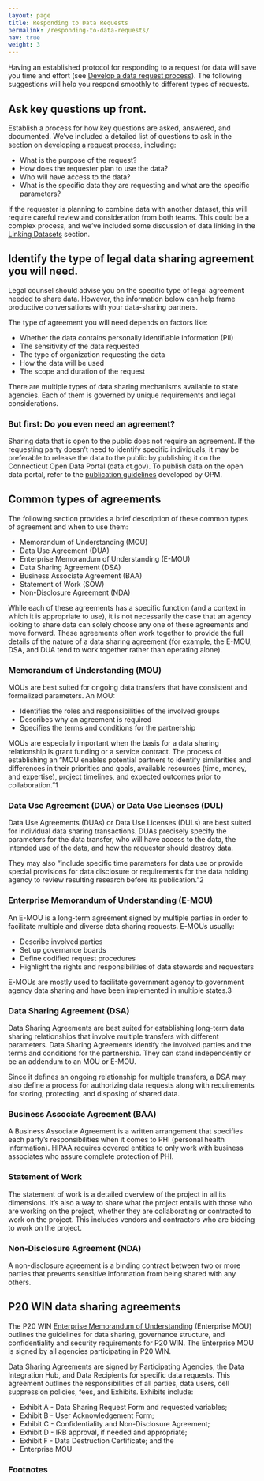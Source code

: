 ```yaml
---
layout: page
title: Responding to Data Requests
permalink: /responding-to-data-requests/
nav: true
weight: 3
---
```


Having an established protocol for responding to a request for data will save you time and effort (see [Develop a data request process](/data-sharing-playbook/enabling-data-sharing/#develop-a-data-request-process)). The following suggestions will help you respond smoothly to different types of requests.

## Ask key questions up front.

Establish a process for how key questions are asked, answered, and documented. We’ve included a detailed list of questions to ask in the section on [developing a request process](/data-sharing-playbook/enabling-data-sharing/#develop-a-data-request-process), including:

 * What is the purpose of the request?
 * How does the requester plan to use the data?
 * Who will have access to the data?
 * What is the specific data they are requesting and what are the specific parameters?

If the requester is planning to combine data with another dataset, this will require careful review and consideration from both teams. This could be a complex process, and we’ve included some discussion of data linking in the [Linking Datasets](/data-sharing-playbook/linking-datasests/) section.

## Identify the type of legal data sharing agreement you will need.

Legal counsel should advise you on the specific type of legal agreement needed to share data. However, the information below can help frame productive conversations with your data-sharing partners.

The type of agreement you will need depends on factors like:

 * Whether the data contains personally identifiable information (PII)
 * The sensitivity of the data requested
 * The type of organization requesting the data
 * How the data will be used
 * The scope and duration of the request
 
There are multiple types of data sharing mechanisms available to state agencies. Each of them is governed by unique requirements and legal considerations.

### But first: Do you even need an agreement?

Sharing data that is open to the public does not require an agreement. If the requesting party doesn’t need to identify specific individuals, it may be preferable to release the data to the public by publishing it on the Connecticut Open Data Portal (data.ct.gov). To publish data on the open data portal, refer to the [publication guidelines](https://portal.ct.gov/CTData/Content/Agency-Guidance) developed by OPM. 

## Common types of agreements

The following section provides a brief description of these common types of agreement and when to use them:

 * Memorandum of Understanding (MOU)
 * Data Use Agreement (DUA)
 * Enterprise Memorandum of Understanding (E-MOU)
 * Data Sharing Agreement (DSA)
 * Business Associate Agreement (BAA)
 * Statement of Work (SOW)
 * Non-Disclosure Agreement (NDA)

While each of these agreements has a specific function (and a context in which it is appropriate to use), it is not necessarily the case that an agency looking to share data can solely choose any one of these agreements and move forward. These agreements often work together to provide the full details of the nature of a data sharing agreement (for example, the E-MOU, DSA, and DUA tend to work together rather than operating alone).

### Memorandum of Understanding (MOU)

MOUs are best suited for ongoing data transfers that have consistent and formalized parameters. An MOU:

 * Identifies the roles and responsibilities of the involved groups
 * Describes why an agreement is required
 * Specifies the terms and conditions for the partnership

MOUs are especially important when the basis for a data sharing relationship is grant funding or a service contract. The process of establishing an “MOU enables potential partners to identify similarities and differences in their priorities and goals, available resources (time, money, and expertise), project timelines, and expected outcomes prior to collaboration.”1

### Data Use Agreement (DUA) or Data Use Licenses (DUL)

Data Use Agreements (DUAs) or Data Use Licenses (DULs) are best suited for individual data sharing transactions. DUAs precisely specify the parameters for the data transfer, who will have access to the data, the intended use of the data, and how the requester should destroy data.

They may also “include specific time parameters for data use or provide special provisions for data disclosure or requirements for the data holding agency to review resulting research before its publication.”2

### Enterprise Memorandum of Understanding (E-MOU)

An E-MOU is a long-term agreement signed by multiple parties in order to facilitate multiple and diverse data sharing requests. E-MOUs usually:

 * Describe involved parties
 * Set up governance boards
 * Define codified request procedures
 * Highlight the rights and responsibilities of data stewards and requesters

E-MOUs are mostly used to facilitate government agency to government agency data sharing and have been implemented in multiple states.3

### Data Sharing Agreement (DSA)

Data Sharing Agreements are best suited for establishing long-term data sharing relationships that involve multiple transfers with different parameters. Data Sharing Agreements identify the involved parties and the terms and conditions for the partnership. They can stand independently or be an addendum to an MOU or E-MOU.

Since it defines an ongoing relationship for multiple transfers, a DSA may also define a process for authorizing data requests along with requirements for storing, protecting, and disposing of shared data.

### Business Associate Agreement (BAA)

A Business Associate Agreement is a written arrangement that specifies each party’s responsibilities when it comes to PHI (personal health information). HIPAA requires covered entities to only work with business associates who assure complete protection of PHI.

### Statement of Work

The statement of work is a detailed overview of the project in all its dimensions. It’s also a way to share what the project entails with those who are working on the project, whether they are collaborating or contracted to work on the project. This includes vendors and contractors who are bidding to work on the project.

### Non-Disclosure Agreement (NDA)

A non-disclosure agreement is a binding contract between two or more parties that prevents sensitive information from being shared with any others.

## P20 WIN data sharing agreements 

The P20 WIN [Enterprise Memorandum of Understanding](https://portal.ct.gov/-/media/OPM/P20Win/NEW-Governance-Agreements/P20WIN-EMOU-SignedParticipatingAgencies-09092021.pdf) (Enterprise MOU) outlines the guidelines for data sharing, governance structure, and confidentiality and security requirements for P20 WIN. The Enterprise MOU is signed by all agencies participating in P20 WIN. 

[Data Sharing Agreements](https://portal.ct.gov/-/media/OPM/P20Win/NEW-Governance-Agreements/P20-WIN-DSA-template.pdf) are signed by Participating Agencies, the Data Integration Hub, and Data Recipients for specific data requests. This agreement outlines the responsibilities of all parties, data users, cell suppression policies, fees, and Exhibits. Exhibits include:

 * Exhibit A - Data Sharing Request Form and requested variables;
 * Exhibit B - User Acknowledgement Form;
 * Exhibit C - Confidentiality and Non-Disclosure Agreement;
 * Exhibit D - IRB approval, if needed and appropriate;
 * Exhibit F - Data Destruction Certificate; and the
 * Enterprise MOU

### Footnotes

[^1]: [The Practical Playbook: Building Multisector Partnerships That Work](https://www.practicalplaybook.org/)
[^2]: [Legal Guide to Administrative Data Sharing for Economic and Workforce Development](http://www.statedatasharing.org/data-sharing/2018-03_-_SDS_Legal_Guide_to_Administrative_Data_Sharing_for_Economic_and_Workforce_Development.pdf), State Data Sharing Initiative, March 2018
[^3]: [Results for America 2019 State Standard of Excellence](https://2019state.results4america.org/state-standard-of-excellence/data-policies--agreements.html)
